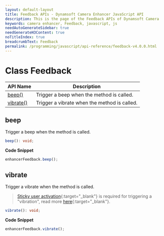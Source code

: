```yaml
---
layout: default-layout
title: Feedback APIs - Dynamsoft Camera Enhancer JavaScript API
description: This is the page of the Feedback APIs of Dynamsoft Camera Enhancer JavaScript SDK.
keywords: camera enhancer, Feedback, javascript, js
needAutoGenerateSidebar: true
needGenerateH3Content: true
noTitleIndex: true
breadcrumbText: Feedback
permalink: /programming/javascript/api-reference/feedback-v4.0.0.html
---
```


# Class Feedback

| API Name              | Description                                  |
| --------------------- | -------------------------------------------- |
| [beep()](#beep)       | Trigger a beep when the method is called.    |
| [vibrate()](#vibrate) | Trigger a vibrate when the method is called. |

## beep

Trigger a beep when the method is called.

```typescript
beep(): void;
```

**Code Snippet**

```javascript
enhancerFeedback.beep();
```

## vibrate

Trigger a vibrate when the method is called.

> [Sticky user activation](https://developer.mozilla.org/en-US/docs/Web/Security/User_activation){:target="_blank"} is required for triggering a "vibration", read more [here](https://developer.mozilla.org/en-US/docs/Web/API/Navigator/vibrate#security){:target="_blank"}.

```typescript
vibrate(): void;
```

**Code Snippet**

```javascript
enhancerFeedback.vibrate();
```
